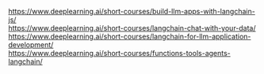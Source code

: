 https://www.deeplearning.ai/short-courses/build-llm-apps-with-langchain-js/  
https://www.deeplearning.ai/short-courses/langchain-chat-with-your-data/  
https://www.deeplearning.ai/short-courses/langchain-for-llm-application-development/  
https://www.deeplearning.ai/short-courses/functions-tools-agents-langchain/  
